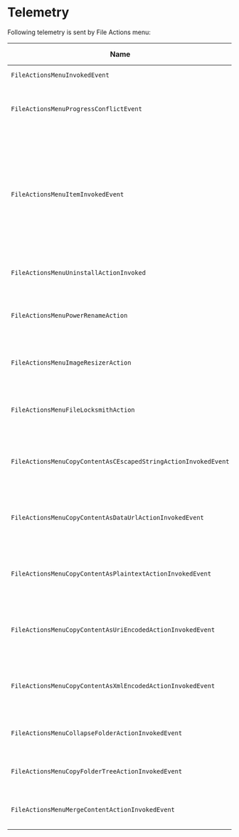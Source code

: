 # Telemetry

Following telemetry is sent by File Actions menu:

|Name|Thrown when...|Properties|
|----|-----------|----------|
| `FileActionsMenuInvokedEvent` | The menu is invoked. | **LoadedPluginsCount**: How many plugins were loaded. |
| `FileActionsMenuProgressConflictEvent` | A progress window is open and a conflit was solved. | **ReplaceChoosen**: `true` when the replace option got choosen, otherwise `false`
|||
| `FileActionsMenuItemInvokedEvent` | Never, but is the base type for all the following events. | **ItemCount**: How many items are selected.<br/> **HasExecutableFilesSelected**: If any files ending in `.exe` or `.dll` are selected.<br/>**HasFilesSelected**: If the selection contains any files.<br/>**HasFolderSelected**: If the selection contains any folders.<br/>**HasImageSelected**: If the selection contains any image files.|
| `FileActionsMenuUninstallActionInvoked` | When the uninstall action is called. | **IsCalledFromDesktop**: If the selected item was on the desktop. |
| `FileActionsMenuPowerRenameAction` | When PowerRename is launched via File Actions Menu | |
| `FileActionsMenuImageResizerAction` | When Image Resizer is launched via File Actions Menu | |
| `FileActionsMenuFileLocksmithAction` | When File Locksmith is launched via File Actions Menu | |
| `FileActionsMenuCopyContentAsCEscapedStringActionInvokedEvent` | When the "Copy file content → As C escaped string" action is invoked | |
| `FileActionsMenuCopyContentAsDataUrlActionInvokedEvent` | When the "Copy file content → As data url" action is invoked | |
| `FileActionsMenuCopyContentAsPlaintextActionInvokedEvent` | When the "Copy file content → As plaintext" action is invoked | |
| `FileActionsMenuCopyContentAsUriEncodedActionInvokedEvent` | When the "Copy file content → As URI encoded string" action is invoked | |
| `FileActionsMenuCopyContentAsXmlEncodedActionInvokedEvent` | When the "Copy file content → As XML encoded string" action is invoked | |
| `FileActionsMenuCollapseFolderActionInvokedEvent` | When the collapse folder action is invoked | **CollapsedFilesCount**: The number of files in the folder that was collapsed. |
| `FileActionsMenuCopyFolderTreeActionInvokedEvent` | When the copy folder tree action is invoked | **IsDriveRoot**: Whetever the selected folder is a drive or not. |
| `FileActionsMenuMergeContentActionInvokedEvent ` | When the Merge content action is invoked | **HasDifferentExtensions**: Whetever the merged files had different file extensions or not.